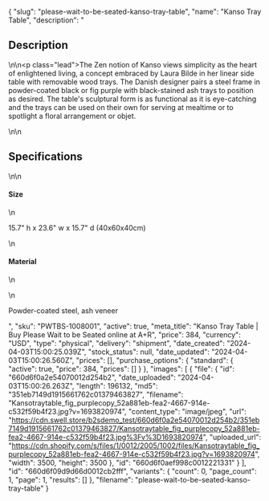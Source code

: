 {
  "slug": "please-wait-to-be-seated-kanso-tray-table",
  "name": "Kanso Tray Table",
  "description": "<h2>Description</h2>\n<!-- split -->\n<p class=\"lead\">The Zen notion of Kanso views simplicity as the heart of enlightened living, a concept embraced by Laura Bilde in her linear side table with removable wood trays. The Danish designer pairs a steel frame in powder-coated black or fig purple with black-stained ash trays to position as desired. The table's sculptural form is as functional as it is eye-catching and the trays can be used on their own for serving at mealtime or to spotlight a floral arrangement or objet. </p>\n<!-- split -->\n<h2>Specifications</h2>\n<!-- split -->\n<h4>Size</h4>\n<p>15.7\" h x 23.6\" w x 15.7\" d (40x60x40cm)</p>\n<h4>Material</h4>\n<ul></ul>\n<p>Powder-coated steel, ash veneer</p>",
  "sku": "PWTBS-1008001",
  "active": true,
  "meta_title": "Kanso Tray Table | Buy Please Wait to be Seated online at A+R",
  "price": 384,
  "currency": "USD",
  "type": "physical",
  "delivery": "shipment",
  "date_created": "2024-04-03T15:00:25.039Z",
  "stock_status": null,
  "date_updated": "2024-04-03T15:00:26.560Z",
  "prices": [],
  "purchase_options": {
    "standard": {
      "active": true,
      "price": 384,
      "prices": []
    }
  },
  "images": [
    {
      "file": {
        "id": "660d6f0a2e54070012d254b2",
        "date_uploaded": "2024-04-03T15:00:26.263Z",
        "length": 196132,
        "md5": "351eb7149d1915661762c01379463827",
        "filename": "Kansotraytable_fig_purplecopy_52a881eb-fea2-4667-914e-c532f59b4f23.jpg?v=1693820974",
        "content_type": "image/jpeg",
        "url": "https://cdn.swell.store/b2sdemo_test/660d6f0a2e54070012d254b2/351eb7149d1915661762c01379463827/Kansotraytable_fig_purplecopy_52a881eb-fea2-4667-914e-c532f59b4f23.jpg%3Fv%3D1693820974",
        "uploaded_url": "https://cdn.shopify.com/s/files/1/0012/2005/1002/files/Kansotraytable_fig_purplecopy_52a881eb-fea2-4667-914e-c532f59b4f23.jpg?v=1693820974",
        "width": 3500,
        "height": 3500
      },
      "id": "660d6f0aef998c0012221331"
    }
  ],
  "id": "660d6f09d9d66d0012cb2fff",
  "variants": {
    "count": 0,
    "page_count": 1,
    "page": 1,
    "results": []
  },
  "filename": "please-wait-to-be-seated-kanso-tray-table"
}